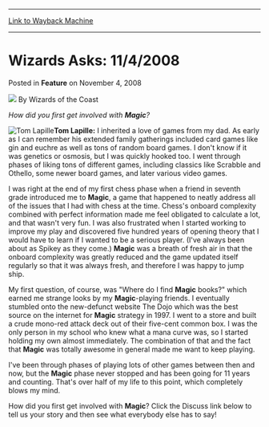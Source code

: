 
---
[Link to Wayback Machine](https://web.archive.org/web/20220118094306/https://magic.wizards.com/en/articles/archive/feature/wizards-asks-1142008-2008-11-04)

[_metadata_:author]:- "Wizards of the Coast"
[_metadata_:description]:- "How did you first get involved with Magic? Tom Lapille: I inherited a love of games from my dad. As early as I can remember his extended family gatherings included card games like gin and euchre as well as tons of random board games. I don't know if it was genetics or osmosis, but I was quickly hooked too. I went through phases of liking tons of different games, including"
[_metadata_:generator]:- "Drupal 7 (http://drupal.org)"
[_metadata_:publish_date]:- "2008-11-04"
[_metadata_:title]:- "Wizards Asks: 11/4/2008"
[_metadata_:wayback_capture_timestamp]:- "2022-01-18 09:43:06+00:00"
[_metadata_:wayback_raw_url]:- "https://web.archive.org/web/20220118094306id_/https://magic.wizards.com/en/articles/archive/feature/wizards-asks-1142008-2008-11-04"
[_metadata_:wayback_url]:- "https://magic.wizards.com/en/articles/archive/feature/wizards-asks-1142008-2008-11-04"
---


Wizards Asks: 11/4/2008
=======================



 Posted in **Feature**
 on November 4, 2008 






![](https://media.magic.wizards.com/styles/auth_small/public/images/person/wizards_author.jpg)
By Wizards of the Coast











*How did you first get involved with **Magic**?*


![Tom Lapille](https://media.magic.wizards.com/image_legacy_migration/magic/images/mtgcom/authorpics/authorpic_tomlapille.jpg)**Tom Lapille:** I inherited a love of games from my dad. As early as I can remember his extended family gatherings included card games like gin and euchre as well as tons of random board games. I don't know if it was genetics or osmosis, but I was quickly hooked too. I went through phases of liking tons of different games, including classics like Scrabble and Othello, some newer board games, and later various video games.


I was right at the end of my first chess phase when a friend in seventh grade introduced me to **Magic**, a game that happened to neatly address all of the issues that I had with chess at the time. Chess's onboard complexity combined with perfect information made me feel obligated to calculate a lot, and that wasn't very fun. I was also frustrated when I started working to improve my play and discovered five hundred years of opening theory that I would have to learn if I wanted to be a serious player. (I've always been about as Spikey as they come.) **Magic** was a breath of fresh air in that the onboard complexity was greatly reduced and the game updated itself regularly so that it was always fresh, and therefore I was happy to jump ship.


My first question, of course, was "Where do I find **Magic** books?" which earned me strange looks by my **Magic**-playing friends. I eventually stumbled onto the new-defunct website The Dojo which was the best source on the internet for **Magic** strategy in 1997. I went to a store and built a crude mono-red attack deck out of their five-cent common box. I was the only person in my school who knew what a mana curve was, so I started holding my own almost immediately. The combination of that and the fact that **Magic** was totally awesome in general made me want to keep playing.


I've been through phases of playing lots of other games between then and now, but the **Magic** phase never stopped and has been going for 11 years and counting. That's over half of my life to this point, which completely blows my mind.


How did you first get involved with **Magic**? Click the Discuss link below to tell us your story and then see what everybody else has to say!







